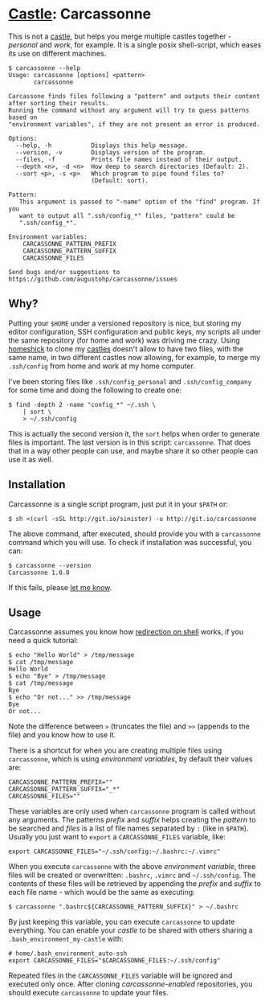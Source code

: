 # [Castle][1]: Carcassonne

This is not a [castle][1], but helps you merge multiple castles together -
*personal* and *work*, for example. It is a single posix shell-script, which
eases its use on different machines.

[1]: https://github.com/technicalpickles/homesick "Homesick: Take your $HOME"

    $ carcassonne --help
    Usage: carcassonne [options] <pattern>
           carcassonne

    Carcassone finds files following a "pattern" and outputs their content
    after sorting their results.
    Running the command without any argument will try to guess patterns based on
    "environment variables", if they are not present an error is produced.

    Options:
      --help, -h           Displays this help message.
      --version, -v        Displays version of the program.
      --files, -f          Prints file names instead of their output.
      --depth <n>, -d <n>  How deep to search directories (Default: 2).
      --sort <p>, -s <p>   Which program to pipe found files to?
                           (Default: sort).

    Pattern:
       This argument is passed to "-name" option of the "find" program. If you
       want to output all ".ssh/config_*" files, "pattern" could be
       ".ssh/config_*".

    Environment variables:
        CARCASSONNE_PATTERN_PREFIX
        CARCASSONNE_PATTERN_SUFFIX
        CARCASSONNE_FILES

    Send bugs and/or suggestions to https://github.com/augustohp/carcassonne/issues

## Why?

Putting your `$HOME` under a versioned repository is nice, but storing my editor
configuration, SSH configuration and public keys, my scripts all under the
same repository (for home and work) was driving me crazy. Using [homeshick][] to
clone my [castles][1] doesn't allow to have two files, with the same name, in
two different castles now allowing, for example, to merge my `.ssh/config` from
home and work at my home computer.

[homeshick]: https://github.com/andsens/homeshick "Dotfiles synchronizer"

I've been storing files like `.ssh/config_personal` and `.ssh/config_company`
for some time and doing the following to create one:

    $ find -depth 2 -name "config_*" ~/.ssh \
        | sort \
        > ~/.ssh/config

This is actually the second version it, the `sort` helps when order to generate
files is important. The last version is in this script: `carcassonne`. That does
that in a way other people can use, and maybe share it so other people can use
it as well.

## Installation

Carcassonne is a single script program, just put it in your `$PATH` or:

    $ sh <(curl -sSL http://git.io/sinister) -u http://git.io/carcassonne

The above command, after executed, should provide you with a `carcassonne`
command which you will use. To check if installation was successful, you
can:

    $ carcassonne --version
    Carcassonne 1.0.0

If this fails, please [let me know][bugs].

[bugs]: https://github.com/augustohp/carcassonne/issues "Submit a bug report"

## Usage

Carcassonne assumes you know how [redirection on shell][r] works, if you need a
quick tutorial:

    $ echo "Hello World" > /tmp/message
    $ cat /tmp/message
    Hello World
    $ echo "Bye" > /tmp/message
    $ cat /tmp/message
    Bye
    $ echo "Or not..." >> /tmp/message
    Bye
    Or not...

Note the difference between `>` (truncates the file) and `>>` (appends to the
file) and you know how to use it.

[r]: http://www.tldp.org/LDP/abs/html/io-redirection.html "TLDP: I/O Redirection"

There is a shortcut for when you are creating multiple files using
`carcassonne`, which is using *environment variables*, by default their values
are:

    CARCASSONNE_PATTERN_PREFIX=""
    CARCASSONNE_PATTERN_SUFFIX="_*"
    CARCASSONNE_FILES=""

These variables are only used when `carcassonne` program is called without any
arguments. The patterns *prefix* and *suffix* helps creating the *pattern* to be
searched and *files* is a list of file names separated by `:` (like in `$PATH`).
Usually you just want to `export` a `CARCASSONNE_FILES` variable, like:

    export CARCASSONNE_FILES="~/.ssh/config:~/.bashrc:~/.vimrc"

When you execute `carcassonne` with the above *environment variable*, three
files will be created or overwritten: `.bashrc`, `.vimrc` and `~/.ssh/config`.
The contents of these files will be retrieved by appending the *prefix* and
*suffix* to each file name - which would be the same as executing:

    $ carcassonne ".bashrc${CARCASSONNE_PATTERN_SUFFIX}" > ~/.bashrc

By just keeping this variable, you can execute `carcassonne` to update
everything. You can enable your *castle* to be shared with others sharing a
`.bash_environment_my-castle` with:

    # home/.bash_environment_auto-ssh
    export CARCASSONNE_FILES="$CARCASSONNE_FILES:~/.ssh/config"

Repeated files in the `CARCASSONNE_FILES` variable will be ignored and executed
only once. After cloning *carcassonne-enabled* repositories, you should execute
`carcassonne` to update your files.

